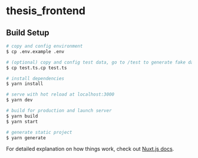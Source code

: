 # thesis_frontend

## Build Setup

```bash
# copy and config environment
$ cp .env.example .env

# (optional) copy and config test data, go to /test to generate fake data for analytics
$ cp test.ts.cp test.ts

# install dependencies
$ yarn install

# serve with hot reload at localhost:3000
$ yarn dev

# build for production and launch server
$ yarn build
$ yarn start

# generate static project
$ yarn generate
```

For detailed explanation on how things work, check out [Nuxt.js docs](https://nuxtjs.org).
